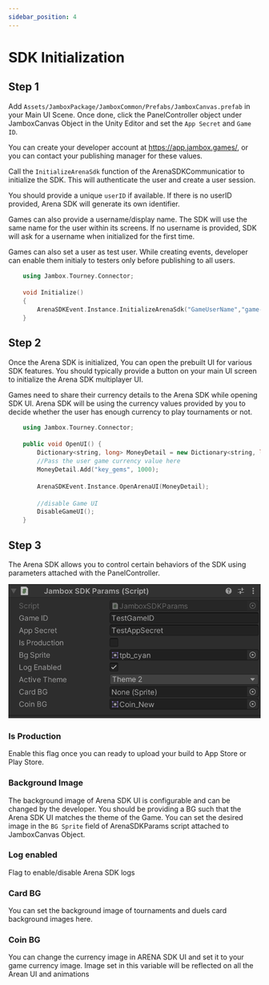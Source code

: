 ```yaml
---
sidebar_position: 4
---
```


# SDK Initialization

## Step 1 
Add `Assets/JamboxPackage/JamboxCommon/Prefabs/JamboxCanvas.prefab` in your Main UI Scene. Once done, click the PanelController object under JamboxCanvas Object in the Unity Editor and set the `App Secret` and `Game ID`.

You can create your developer account at https://app.jambox.games/, or you can contact your publishing manager for these values.

Call the `InitializeArenaSdk` function of the ArenaSDKCommunicatior to initialize the SDK. This will authenticate the user and create a user session. 

You should provide a unique `userID` if available. If there is no userID provided, Arena SDK will generate its own identifier.

Games can also provide a username/display name. The SDK will use the same name for the user within its screens. If no username is provided, SDK will ask for a username when initialized for the first time.

Games can also set a user as test user. While creating events, developer can enable them initialy to testers only before publishing to all users.

```cpp
    using Jambox.Tourney.Connector;

    void Initialize()
    {
        ArenaSDKEvent.Instance.InitializeArenaSdk("GameUserName","game-user-id",true);        
    }
```

## Step 2
Once the Arena SDK is initialized, You can open the prebuilt UI for various SDK features. You should typically provide a button on your main UI screen to initialize the Arena SDK multiplayer UI.

Games need to share their currency details to the Arena SDK while opening SDK UI. Arena SDK will be using the currency values provided by you to decide whether the user has enough currency to play tournaments or not.

```cpp
    using Jambox.Tourney.Connector;

    public void OpenUI() {
        Dictionary<string, long> MoneyDetail = new Dictionary<string, long>();
        //Pass the user game currency value here
        MoneyDetail.Add("key_gems", 1000);

        ArenaSDKEvent.Instance.OpenArenaUI(MoneyDetail);

        //disable Game UI
        DisableGameUI();
    }
```

## Step 3
The Arena SDK allows you to control certain behaviors of the SDK using parameters attached with the PanelController.

![image](../../static/img/BaseImageChange.png)
### Is Production
Enable this flag once you can ready to upload your build to App Store or Play Store.
### Background Image
The background image of Arena SDK UI is configurable and can be changed by the developer. You should be providing a BG such that the Arena SDK UI matches the theme of the Game. You can set the desired image in the `BG Sprite` field of ArenaSDKParams script attached to JamboxCanvas Object.
### Log enabled
Flag to enable/disable Arena SDK logs

### Card BG
You can set the background image of tournaments and duels card background images here.
### Coin BG
You can change the currency image in ARENA SDK UI and set it to your game currency image. Image set in this variable will be reflected on all the Arean UI and animations
